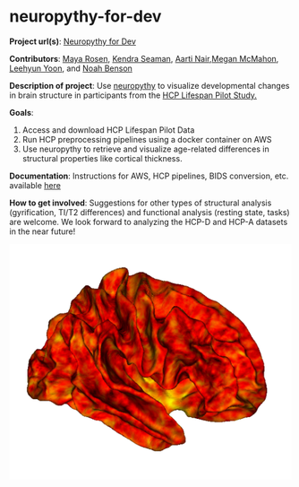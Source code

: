 # neuropythy-for-dev

**Project url(s)**: [Neuropythy for Dev](http://github.com/mcmahonmc/neuropythy-for-dev)

**Contributors**: [Maya Rosen](https://github.com/mayalrosen), [Kendra Seaman](https://github.com/klsea), [Aarti Nair](https://github.com/aartinair11),[Megan McMahon](https://github.com/mcmahonmc), [Leehyun Yoon](https://github.com/ehyun1990), and [Noah Benson](https://github.com/noahbenson)

**Description of project**: Use [neuropythy](https://github.com/noahbenson/neuropythy) to visualize developmental changes in brain structure in participants from the [HCP Lifespan Pilot Study.](https://www.humanconnectome.org/lifespan-studies)

**Goals**: 
1) Access and download HCP Lifespan Pilot Data
2) Run HCP preprocessing pipelines using a docker container on AWS
3) Use neuropythy to retrieve and visualize age-related differences in structural properties like cortical thickness.

**Documentation**: Instructions for AWS, HCP pipelines, BIDS conversion, etc. available [here](https://github.com/mcmahonmc/neuropythy-for-dev/blob/master/docs/Processing%20HCP%20pipelines%20using%20AWS%20Instances)

**How to get involved**: Suggestions for other types of structural analysis (gyrification, TI/T2 differences) and functional analysis (resting state, tasks) are welcome. We look forward to analyzing the HCP-D and HCP-A datasets in the near future!


<p align="center">
  <img src="images/age_w_cortical_thickness.png">
</p>
